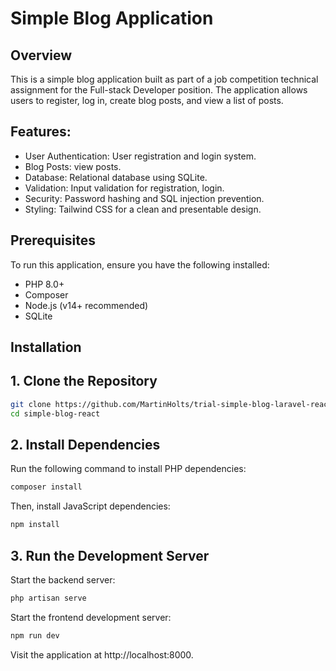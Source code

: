 # Simple Blog Application

## Overview

This is a simple blog application built as part of a job competition technical assignment for the Full-stack Developer position. The application allows users to register, log in, create blog posts, and view a list of posts.

## Features:

* User Authentication: User registration and login system.
* Blog Posts: view posts.
* Database: Relational database using SQLite.
* Validation: Input validation for registration, login.
* Security: Password hashing and SQL injection prevention.
* Styling: Tailwind CSS for a clean and presentable design.

## Prerequisites

To run this application, ensure you have the following installed:

* PHP 8.0+
* Composer
* Node.js (v14+ recommended)
* SQLite

## Installation

## 1. Clone the Repository
```bash
git clone https://github.com/MartinHolts/trial-simple-blog-laravel-react
cd simple-blog-react
```

## 2. Install Dependencies
Run the following command to install PHP dependencies:
```bash
composer install
```
Then, install JavaScript dependencies:
```bash
npm install
```

## 3. Run the Development Server
Start the backend server:
```bash
php artisan serve
```

Start the frontend development server:
```bash
npm run dev
```

Visit the application at http://localhost:8000.
